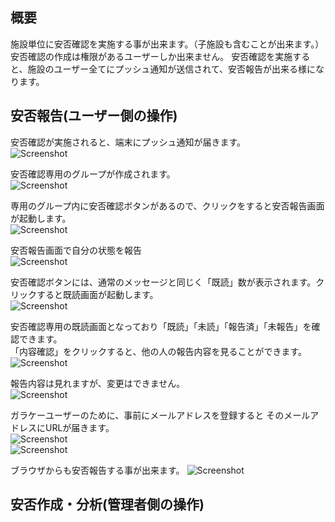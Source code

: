 ## 概要

施設単位に安否確認を実施する事が出来ます。（子施設も含むことが出来ます。）
安否確認の作成は権限があるユーザーしか出来ません。
安否確認を実施すると、施設のユーザー全てにプッシュ通知が送信されて、安否報告が出来る様になります。

## 安否報告(ユーザー側の操作)

安否確認が実施されると、端末にプッシュ通知が届きます。  
![Screenshot](img/anpi1.jpg)  

安否確認専用のグループが作成されます。  
![Screenshot](img/anpi2.jpg)  

専用のグループ内に安否確認ボタンがあるので、クリックをすると安否報告画面が起動します。  
![Screenshot](img/anpi3.jpg)  

安否報告画面で自分の状態を報告  
![Screenshot](img/anpi4.jpg)  

安否確認ボタンには、通常のメッセージと同じく「既読」数が表示されます。クリックすると既読画面が起動します。  
![Screenshot](img/anpi5.jpg)  

安否確認専用の既読画面となっており「既読」「未読」「報告済」「未報告」を確認できます。  
「内容確認」をクリックすると、他の人の報告内容を見ることができます。  
![Screenshot](img/anpi6.jpg)  

報告内容は見れますが、変更はできません。  
![Screenshot](img/anpi7.jpg)  

ガラケーユーザーのために、事前にメールアドレスを登録すると
そのメールアドレスにURLが届きます。  
![Screenshot](img/anpi8.jpg)  
![Screenshot](img/anpi9.jpg)  

ブラウザからも安否報告する事が出来ます。
![Screenshot](img/anpi10.jpg)  

## 安否作成・分析(管理者側の操作)
